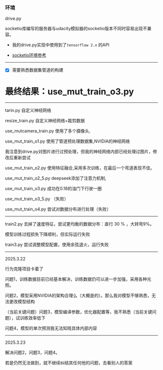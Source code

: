 ### 环境

drive.py 

socketio库编写的服务器与udacity模拟器的socketio版本不同时容易出现不兼容。

- 我的drive.py实现中使用到了`tensorflow 2.x` 的API

- [socketio环境参考](https://zhuanlan.zhihu.com/p/356440288)  

---

- [x] 需要熟悉数据集管道的构建

# 最终结果：use_mut_train_o3.py

---

tarin.py 自定义神经网络

resize_train.py 自定义神经网络+裁剪数据

use_mutcamera_train.py 使用了多个摄像头,

use_mut_train_o1.py 使用了管道预处理数据集,NVIDIA的神经网络

我注意到drive.py对图片进行过预处理，但我的神经网络内部已经处理过图片，修改后重新尝试

use_mut_train_o2.py 使用特征融合,采用多次训练，在最后一个弯道表现不佳。

use_mut_train_o2_5.py deepseek添加了注意力机制,

use_mut_train_o3.py 成功在0.18的油门下行驶一圈

use_mut_train_o3_5.py （失败）

use_mut_train_o4.py 尝试对数据分布进行处理（失败）

----

train2.py 去掉了速度特征，尝试更均衡的数据分布：直行 30 % ，大转弯9%。

模型训练过程损失下降顺利，但实际运行失败

train3.py 尝试调整模型配置，使用余弦退火，运行失败

----

2025.3.22

行为克隆项目卡着了

问题1，训练数据目前已经基本解决，训练数据仍可以进一步加强，采用各种光照。

问题2，模型采用NVIDIA的架构合理么（大概是的）。那么我对模型不够熟悉，无法更改模型结构

（当前关键问题）问题3，模型编译参数，优化器配置等，我不熟悉（当前关键问题），试训练效率低下

问题4，模型的单次预测我无法知晓具体内部内容

----

2025.3.23

解决问题2，问题3，问题4。

若是仍然无法做到，就不继续纠结其任何他的问题，去看别人的答案
